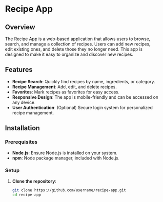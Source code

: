 # Recipe App

## Overview

The Recipe App is a web-based application that allows users to browse, search, and manage a collection of recipes. Users can add new recipes, edit existing ones, and delete those they no longer need. This app is designed to make it easy to organize and discover new recipes.

## Features

- **Recipe Search**: Quickly find recipes by name, ingredients, or category.
- **Recipe Management**: Add, edit, and delete recipes.
- **Favorites**: Mark recipes as favorites for easy access.
- **Responsive Design**: The app is mobile-friendly and can be accessed on any device.
- **User Authentication**: (Optional) Secure login system for personalized recipe management.

## Installation

### Prerequisites

- **Node.js**: Ensure Node.js is installed on your system.
- **npm**: Node package manager, included with Node.js.

### Setup

1. **Clone the repository**:

   ```bash
   git clone https://github.com/username/recipe-app.git
   cd recipe-app
